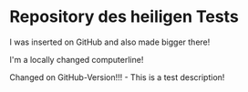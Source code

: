 # Repository des heiligen Tests

I was inserted on GitHub and also made bigger there!

I'm a locally changed computerline!

Changed on GitHub-Version!!! - This is a test description!
